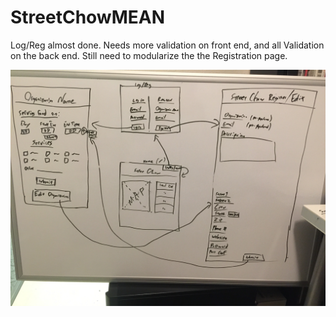 # StreetChowMEAN
Log/Reg almost done. Needs more validation on front end, and all Validation on the back end.
Still need to modularize the the Registration page.

![Alt text](Assets/wireframe.jpg?raw=true "Wireframe")
